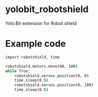 # yolobit_robotshield
Yolo:Bit extension for Robot shield

# Example code
```sh
import robotshield, time

robotshield.motors.move(90, 100)
while True:
    robotshield.servos.position(0, 0)
    time.sleep(0.5)
    robotshield.servos.position(0, 180)
    time.sleep(0.5)
```